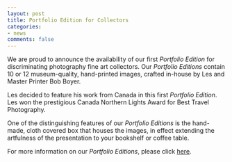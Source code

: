 ```yaml
---
layout: post
title: Portfolio Edition for Collectors
categories: 
- news
comments: false
---
```


We are proud to announce the availability of our first *Portfolio Edition* for discriminating photography fine art collectors. Our *Portfolio Editions* contain 10 or 12 museum-quality, hand-printed images, crafted in-house by Les and Master Printer Bob Boyer. 

Les decided to feature his work from Canada in this first *Portfolio Edition*. Les won the prestigious Canada Northern Lights Award for Best Travel Photography. 

One of the distinguishing features of our *Portfolio Editions* is the hand-made, cloth covered box that houses the images, in effect extending the artfulness of the presentation to your bookshelf or coffee table. 

For more information on our *Portfolio Editions*, please click [here](/portfolio-boxes/). 

